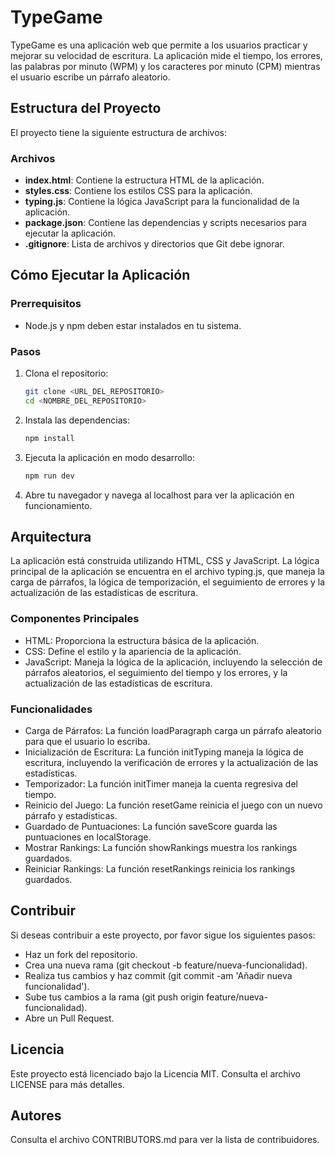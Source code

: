 # TypeGame

TypeGame es una aplicación web que permite a los usuarios practicar y mejorar su velocidad de escritura. La aplicación mide el tiempo, los errores, las palabras por minuto (WPM) y los caracteres por minuto (CPM) mientras el usuario escribe un párrafo aleatorio.

## Estructura del Proyecto

El proyecto tiene la siguiente estructura de archivos:

### Archivos

- **index.html**: Contiene la estructura HTML de la aplicación.
- **styles.css**: Contiene los estilos CSS para la aplicación.
- **typing.js**: Contiene la lógica JavaScript para la funcionalidad de la aplicación.
- **package.json**: Contiene las dependencias y scripts necesarios para ejecutar la aplicación.
- **.gitignore**: Lista de archivos y directorios que Git debe ignorar.

## Cómo Ejecutar la Aplicación

### Prerrequisitos

- Node.js y npm deben estar instalados en tu sistema.

### Pasos

1. Clona el repositorio:
   ```sh
   git clone <URL_DEL_REPOSITORIO>
   cd <NOMBRE_DEL_REPOSITORIO>
   
2. Instala las dependencias:
   ```sh
   npm install
   
3. Ejecuta la aplicación en modo desarrollo:
   ```sh
   npm run dev

4. Abre tu navegador y navega al localhost para ver la aplicación en funcionamiento.


## Arquitectura
La aplicación está construida utilizando HTML, CSS y JavaScript. La lógica principal de la aplicación se encuentra en el archivo typing.js, que maneja la carga de párrafos, la lógica de temporización, el seguimiento de errores y la actualización de las estadísticas de escritura.

### Componentes Principales
- HTML: Proporciona la estructura básica de la aplicación.
- CSS: Define el estilo y la apariencia de la aplicación.
- JavaScript: Maneja la lógica de la aplicación, incluyendo la selección de párrafos aleatorios, el seguimiento del tiempo y los errores, y la actualización de las estadísticas de escritura.

### Funcionalidades
- Carga de Párrafos: La función loadParagraph carga un párrafo aleatorio para que el usuario lo escriba.
- Inicialización de Escritura: La función initTyping maneja la lógica de escritura, incluyendo la verificación de errores y la actualización de las estadísticas.
- Temporizador: La función initTimer maneja la cuenta regresiva del tiempo.
- Reinicio del Juego: La función resetGame reinicia el juego con un nuevo párrafo y estadísticas.
- Guardado de Puntuaciones: La función saveScore guarda las puntuaciones en localStorage.
- Mostrar Rankings: La función showRankings muestra los rankings guardados.
- Reiniciar Rankings: La función resetRankings reinicia los rankings guardados.

## Contribuir
Si deseas contribuir a este proyecto, por favor sigue los siguientes pasos:

- Haz un fork del repositorio.
- Crea una nueva rama (git checkout -b feature/nueva-funcionalidad).
- Realiza tus cambios y haz commit (git commit -am 'Añadir nueva funcionalidad').
- Sube tus cambios a la rama (git push origin feature/nueva-funcionalidad).
- Abre un Pull Request.

## Licencia
Este proyecto está licenciado bajo la Licencia MIT. Consulta el archivo LICENSE para más detalles.

## Autores
Consulta el archivo CONTRIBUTORS.md para ver la lista de contribuidores.
  
